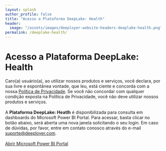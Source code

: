 ```yaml
---
layout: splash
author_profile: false
title: "Acesso a Plataforma DeepLake: Health"
header:
  image: "/assets/images/deeployer-website-headers-deeplake-health.png"
permalink: /deeplake-health/
---
```


# Acesso a Plataforma DeepLake: Health

Caro(a) usuário(a), ao utilizar nossos produtos e serviços, você declara, por sua livre e espontânea vontade, que leu, está ciente e concorda com a nossa <a href="https://www.iubenda.com/privacy-policy/12662037" class="iubenda-white no-brand iubenda-noiframe iubenda-embed iub-legal-only iubenda-noiframe " title="Política de Privacidade ">Política de Privacidade</a>. Se você não concordar com qualquer condição exposta na Política de Privacidade, você não deve utilizar nossos produtos e serviços.
<br /><br />
A **Plataforma DeepLake: Heatlh** é disponibilizada para consulta em dashboards do Microsoft Power BI Portal. Para acessar, basta clicar no botão abaixo, será aberta uma nova janela solicitando o seu login. Em caso de dúvidas, por favor, entre em contato conosco através do e-mail <a href="mailto:suporte@deeployer.com?subject=Suporte com Acesso ao Deeplake: Health&body=Olá, gostaria do suporte da Deeployer para...">suporte@deeployer.com</a>.
<br /><br />
<a href="https://app.powerbi.com" target="_blank" class="btn btn--primary">Abrir Microsoft Power BI Portal</a>

<script type="text/javascript">(function (w,d) {var loader = function () {var s = d.createElement("script"), tag = d.getElementsByTagName("script")[0]; s.src="https://cdn.iubenda.com/iubenda.js"; tag.parentNode.insertBefore(s,tag);}; if(w.addEventListener){w.addEventListener("load", loader, false);}else if(w.attachEvent){w.attachEvent("onload", loader);}else{w.onload = loader;}})(window, document);</script>

<script type="text/javascript">
var _iub = _iub || [];
_iub.csConfiguration = {"ccpaAcknowledgeOnDisplay":true,"consentOnContinuedBrowsing":false,"countryDetection":true,"enableCcpa":true,"floatingPreferencesButtonDisplay":"bottom-right","gdprAppliesGlobally":false,"invalidateConsentWithoutLog":true,"lang":"pt-BR","perPurposeConsent":true,"siteId":2669524,"whitelabel":false,"cookiePolicyId":12662037, "banner":{ "acceptButtonDisplay":true,"closeButtonDisplay":false,"customizeButtonDisplay":true,"explicitWithdrawal":true,"listPurposes":true,"position":"float-top-center","rejectButtonDisplay":true }};
</script>
<script type="text/javascript" src="//cdn.iubenda.com/cs/ccpa/stub.js"></script>
<script type="text/javascript" src="//cdn.iubenda.com/cs/iubenda_cs.js" charset="UTF-8" async></script>
